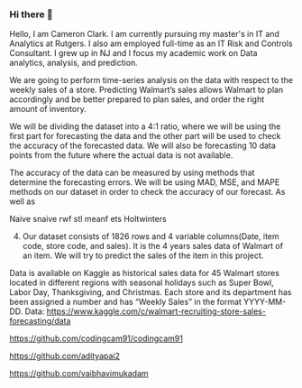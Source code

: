 ### Hi there 👋

Hello, I am Cameron Clark. I am currently pursuing my master's in IT and Analytics at Rutgers. I also am employed full-time as an IT Risk and Controls Consultant. I grew up in NJ and I focus my academic work on Data analytics, analysis, and prediction.

We are going to perform time-series analysis on the data with respect to the weekly sales of a store. Predicting Walmart’s sales allows Walmart to plan accordingly and be better prepared to plan sales, and order the right amount of inventory.
 

We will be dividing the dataset into a 4:1 ratio, where we will be using the first part for forecasting the data and the other part will be used to check the accuracy of the forecasted data. We will also be forecasting 10 data points from the future where the actual data is not available.

The accuracy of the data can be measured by using methods that determine the forecasting errors. We will be using MAD, MSE, and MAPE methods on our dataset in order to check the accuracy of our forecast. As well as 

Naive
snaive
rwf
stl
meanf
ets
Holtwinters

  4. Our dataset consists of 1826 rows and 4 variable columns(Date, item code, store code, and sales). It is the 4 years sales data of Walmart of an item. We will try to predict the sales of the item in this project.

 

 

Data is available on Kaggle as historical sales data for 45 Walmart stores located in different regions with seasonal holidays such as Super Bowl, Labor Day, Thanksgiving, and Christmas. Each store and its department has been assigned a number and has “Weekly Sales” in the format YYYY-MM-DD.
Data: https://www.kaggle.com/c/walmart-recruiting-store-sales-forecasting/data 

 

https://github.com/codingcam91/codingcam91 

https://github.com/adityapai2

https://github.com/vaibhavimukadam
